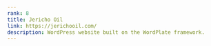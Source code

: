```yaml
---
rank: 8
title: Jericho Oil
link: https://jerichooil.com/
description: WordPress website built on the WordPlate framework.
---
```

